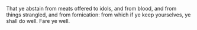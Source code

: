 That ye abstain from meats offered to idols, and from blood, and from things strangled, and from fornication: from which if ye keep yourselves, ye shall do well. Fare ye well.
